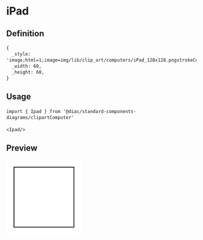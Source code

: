 # iPad

## Definition

```
{
  _style: 'image;html=1;image=img/lib/clip_art/computers/iPad_128x128.pngstrokeColor=none;',
  _width: 60,
  _height: 60,
}
```

## Usage

```
import { Ipad } from '@diac/standard-components-diagrams/clipartComputer'

<Ipad/>
```

## Preview

<img src="./ipad.png" width="200"/>
